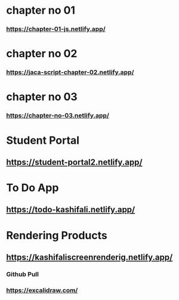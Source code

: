 # chapter no 01
### https://chapter-01-js.netlify.app/


# chapter no 02
### https://jaca-script-chapter-02.netlify.app/

# chapter no 03
### https://chapter-no-03.netlify.app/

# Student Portal

## https://student-portal2.netlify.app/

# To Do App
## https://todo-kashifali.netlify.app/

# Rendering Products
## https://kashifaliscreenrenderig.netlify.app/

### Github Pull
### https://excalidraw.com/
